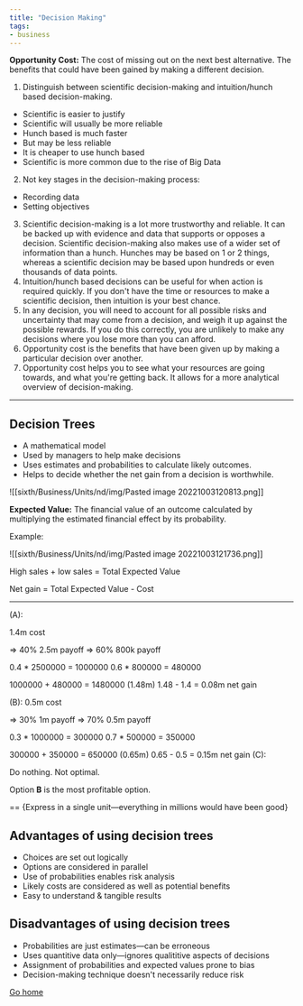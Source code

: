 ```yaml
---
title: "Decision Making"
tags:
- business
---
```


**Opportunity Cost:** The cost of missing out on the next best alternative. The benefits that could have been gained by making a different decision.

1) Distinguish between scientific decision-making and intuition/hunch based decision-making.
- Scientific is easier to justify
- Scientific will usually be more reliable
- Hunch based is much faster
- But may be less reliable
- It is cheaper to use hunch based
- Scientific is more common due to the rise of Big Data

2) Not key stages in the decision-making process:
- Recording data
- Setting objectives

3) Scientific decision-making is a lot more trustworthy and reliable. It can be backed up with  evidence and data that supports or opposes a decision. Scientific decision-making also makes use of a wider set of information than a hunch. Hunches may be based on 1 or 2 things, whereas a scientific decision may be based upon hundreds or even thousands of data points.
4) Intuition/hunch based decisions can be useful for when action is required quickly. If you don't have the time or resources to make a scientific decision, then intuition is your best chance.
5) In any decision, you will need to account for all possible risks and uncertainty that may come from a decision, and weigh it up against the possible rewards. If you do this correctly, you are unlikely to make any decisions where you lose more than you can afford.
6) Opportunity cost is the benefits that have been given up by making a particular decision over another.
7) Opportunity cost helps you to see what your resources are going towards, and what you're getting back. It allows for a more analytical overview of decision-making.

---

## Decision Trees

- A mathematical model
- Used by managers to help make decisions
- Uses estimates and probabilities to calculate likely outcomes.
- Helps to decide whether the net gain from a decision is worthwhile. 

![[sixth/Business/Units/nd/img/Pasted image 20221003120813.png]]

**Expected Value:** The financial value of an outcome calculated by multiplying the estimated financial effect by its probability.

Example:

![[sixth/Business/Units/nd/img/Pasted image 20221003121736.png]]

High sales + low sales = Total Expected Value

Net gain = Total Expected Value - Cost

---

(A):

1.4m cost

=> 40% 2.5m payoff
=> 60% 800k payoff

0.4 * 2500000 = 1000000
0.6 * 800000 = 480000

1000000 + 480000 = 1480000 (1.48m)
 1.48 - 1.4 = 0.08m net gain

(B):
 0.5m cost

=> 30% 1m payoff
=> 70% 0.5m payoff

0.3 * 1000000 = 300000
0.7 * 500000 = 350000


300000 + 350000 = 650000 (0.65m)
0.65 - 0.5 = 0.15m net gain
(C):

Do nothing. Not optimal.


Option **B** is the most profitable option.

== {Express in a single unit—everything in millions would have been good}

## Advantages of using decision trees
- Choices are set out logically
- Options are considered in parallel
- Use of probabilities enables risk analysis
- Likely costs are considered as well as potential benefits
- Easy to understand & tangible results

## Disadvantages of using decision trees
- Probabilities are just estimates—can be erroneous
- Uses quantitive data only—ignores qualititive aspects of decisions
- Assignment of probabilities and expected values prone to bias
- Decision-making technique doesn't necessarily reduce risk




[Go home](/)